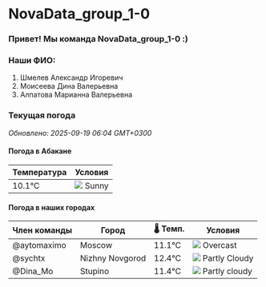 # NovaData_group_1-0
### Привет! Мы команда NovaData_group_1-0 :)

### Наши ФИО:
1. Шмелев Александр Игоревич
2. Моисеева Дина Валерьевна
3. Алпатова Марианна Валерьевна

### Текущая погода
<!-- WEATHER:START -->
_Обновлено: 2025-09-19 06:04 GMT+0300_

#### Погода в Абакане

| Температура | Условия |
|-------------|----------|
| 10.1°C     | ![](https://cdn.weatherapi.com/weather/64x64/day/113.png) Sunny |

#### Погода в наших городах

| Член команды  | Город               | 🌡️ Темп.  | Условия          |
|---------------|---------------------|-----------|--------------------|
| @aytomaximo    | Moscow              |   11.1°C | ![](https://cdn.weatherapi.com/weather/64x64/day/122.png) Overcast     |
| @sychtx        | Nizhny Novgorod     |   12.4°C | ![](https://cdn.weatherapi.com/weather/64x64/day/116.png) Partly Cloudy |
| @Dina_Mo       | Stupino             |   11.4°C | ![](https://cdn.weatherapi.com/weather/64x64/day/116.png) Partly cloudy |

<!-- WEATHER:END -->

